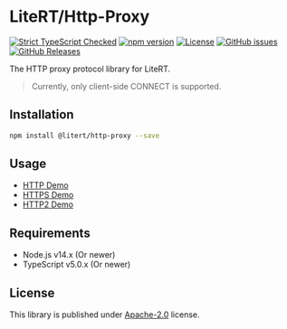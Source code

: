 # LiteRT/Http-Proxy

[![Strict TypeScript Checked](https://badgen.net/badge/TS/Strict "Strict TypeScript Checked")](https://www.typescriptlang.org)
[![npm version](https://img.shields.io/npm/v/@litert/http-proxy.svg?colorB=brightgreen)](https://www.npmjs.com/package/@litert/http-proxy "Stable Version")
[![License](https://img.shields.io/npm/l/@litert/http-proxy.svg?maxAge=2592000?style=plastic)](https://github.com/litert/http-proxy.js/blob/master/LICENSE)
[![GitHub issues](https://img.shields.io/github/issues/litert/http-proxy.js.svg)](https://github.com/litert/http-proxy.js/issues)
[![GitHub Releases](https://img.shields.io/github/release/litert/http-proxy.js.svg)](https://github.com/litert/http-proxy.js/releases "Stable Release")

The HTTP proxy protocol library for LiteRT.

> Currently, only client-side CONNECT is supported.

## Installation

```sh
npm install @litert/http-proxy --save
```

## Usage

- [HTTP Demo](./src/examples/test-http.ts)
- [HTTPS Demo](./src/examples/test-https.ts)
- [HTTP2 Demo](./src/examples/test-http2.ts)

## Requirements

- Node.js v14.x (Or newer)
- TypeScript v5.0.x (Or newer)

## License

This library is published under [Apache-2.0](./LICENSE) license.
